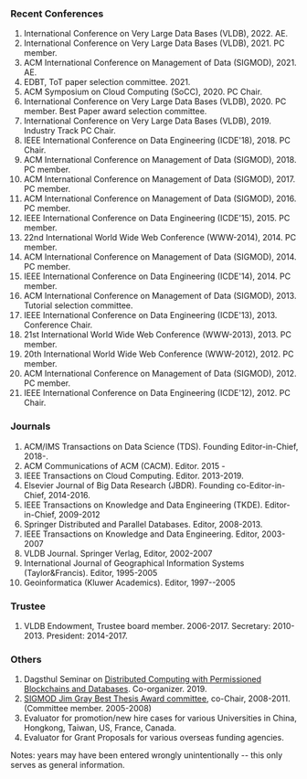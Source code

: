 ### Recent Conferences
<ol>
<li> International Conference on Very Large Data Bases (VLDB), 2022.
AE.

</li><li> International Conference on Very Large Data Bases (VLDB), 2021.
PC member.

</li><li> ACM International Conference on Management of Data (SIGMOD), 2021.
AE.

</li><li> EDBT, ToT paper selection committee. 2021.

</li><li> ACM Symposium on Cloud Computing (SoCC), 2020. PC Chair.

</li><li> International Conference on Very Large Data Bases (VLDB), 2020.
PC member. Best Paper award selection committee.


</li><li> International Conference on Very Large Data Bases (VLDB), 2019.
Industry Track PC Chair.

</li><li> IEEE International Conference on Data Engineering (ICDE'18), 2018.
PC Chair.

</li><li> ACM International Conference on Management of Data (SIGMOD), 2018.
PC member.

</li><li> ACM International Conference on Management of Data (SIGMOD), 2017.
PC member.

</li><li> ACM International Conference on Management of Data (SIGMOD), 2016.
PC member.

</li><li> IEEE International Conference on Data Engineering (ICDE'15), 2015. 
PC member.


</li><li>  22nd International World Wide Web Conference (WWW-2014), 2014.
PC member.

</li><li> ACM International Conference on Management of Data (SIGMOD), 2014.
PC member.

</li><li> IEEE International Conference on Data Engineering (ICDE'14), 2014. 
PC member.

</li><li> ACM International Conference on Management of Data (SIGMOD), 2013.
Tutorial selection committee.

</li><li> IEEE International Conference on Data Engineering (ICDE'13), 2013. 
Conference Chair.

</li><li>  21st International World Wide Web Conference (WWW-2013), 2013.
PC member.

</li><li>  20th International World Wide Web Conference (WWW-2012), 2012.
PC member.

</li><li> ACM International Conference on Management of Data (SIGMOD), 2012.
PC member.

</li><li>
IEEE International Conference on Data Engineering (ICDE'12), 2012. 
PC Chair.


</li></ol>

### Journals

<ol>

<li>
ACM/IMS Transactions on Data Science (TDS). Founding Editor-in-Chief, 2018-.

</li><li>
ACM Communications of ACM (CACM). Editor. 2015 -

</li><li>
IEEE Transactions on Cloud Computing. Editor. 2013-2019.

</li><li>
Elsevier Journal of Big Data Research (JBDR). Founding co-Editor-in-Chief, 2014-2016.

</li><li>
IEEE Transactions on Knowledge and Data Engineering (TKDE). 
Editor-in-Chief, 2009-2012

</li><li>
Springer Distributed and Parallel Databases. Editor, 2008-2013.

</li><li>
IEEE Transactions on Knowledge and Data Engineering. Editor, 2003-2007


</li><li> VLDB Journal. Springer Verlag, Editor, 2002-2007 </li>

<li>
International Journal of Geographical Information Systems (Taylor&amp;Francis).
Editor, 1995-2005</li>

<li>
Geoinformatica (Kluwer Academics). Editor, 1997--2005 </li>
</ol>

### Trustee

<ol>
<li> VLDB Endowment, Trustee board member. 2006-2017. Secretary: 2010-2013.
President: 2014-2017.
</li></ol>

### Others

<ol>
<li>
Dagsthul Seminar on
<a href="https://www.dagstuhl.de/en/program/calendar/semhp/?semnr=19261">
Distributed Computing with Permissioned Blockchains and Databases</a>.
Co-organizer. 2019.
</li><li>
<a href="http://www.sigmod.org/awards/dissertation.html">
SIGMOD Jim Gray Best Thesis Award committee</a>, co-Chair, 2008-2011.
(Committee member. 2005-2008)
</li><li>
Evaluator for promotion/new hire cases for
various Universities in China, Hongkong, Taiwan, US, France, Canada.
</li><li>
Evaluator for Grant Proposals for various overseas funding agencies.
</li></ol>


Notes: years may have been entered wrongly unintentionally -- this only serves as general information.
